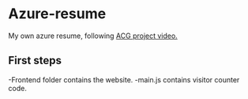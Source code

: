 # Azure-resume
My own azure resume, following [ACG project video.](https://www.youtube.com/watch?v=ieYrBWmkfno) 

## First steps

-Frontend folder contains the website.
-main.js contains visitor counter code.

